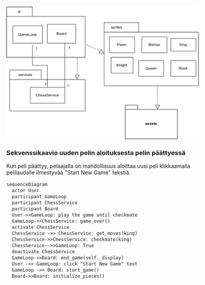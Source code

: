 ![luokka-/pakkauskaavio](./kuvat/luokka-pakkaus-kaavio.png)

### Sekvenssikaavio uuden pelin aloituksesta pelin päättyessä

Kun peli päättyy, pelaajalla on mahdollisuus aloittaa uusi peli klikkaamalla pelilaudalle ilmestyvää "Start New Game" tekstiä.

```mermaid
sequenceDiagram
  actor User
  participant GameLoop
  participant ChessService
  participant Board
  User->>GameLoop: play the game until checkmate
  GameLoop->>ChessService: game_over()
  activate ChessService
  ChessService ->> ChessService: get_moves(king)
  ChessService->>ChessService: checkmate(king)
  ChessService-->>GameLoop: True
  deactivate ChessService
  GameLoop->>Board: end_game(self._display)
  User ->> GameLoop: click "Start New Game" text
  GameLoop ->> Board: start_game()
  Board->>Board: initialize_pieces()
```